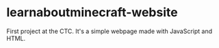 # learnaboutminecraft-website
First project at the CTC. It's a simple webpage made with JavaScript and HTML.
